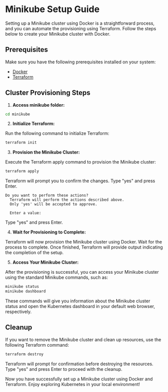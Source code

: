 # Minikube Setup Guide

Setting up a Minikube cluster using Docker is a straightforward process, and you can automate the provisioning using
Terraform. Follow the steps below to create your Minikube cluster with Docker.

## Prerequisites

Make sure you have the following prerequisites installed on your system:

- [Docker](https://docs.docker.com/get-docker/)
- [Terraform](https://www.terraform.io/downloads.html)

## Cluster Provisioning Steps

1. **Access minikube folder:**

```bash
cd minikube
```

2. **Initialize Terraform:**

Run the following command to initialize Terraform:

```bash
terraform init
```

3. **Provision the Minikube Cluster:**

Execute the Terraform apply command to provision the Minikube cluster:

```bash
terraform apply
```

Terraform will prompt you to confirm the changes. Type "yes" and press Enter.

```text
Do you want to perform these actions?
  Terraform will perform the actions described above.
  Only 'yes' will be accepted to approve.

  Enter a value:
```

Type "yes" and press Enter.

4. **Wait for Provisioning to Complete:**

Terraform will now provision the Minikube cluster using Docker. Wait for the process to complete. Once finished,
Terraform will provide output indicating the completion of the setup.

5. **Access Your Minikube Cluster:**

After the provisioning is successful, you can access your Minikube cluster using the standard Minikube commands, such
as:

```bash
minikube status
minikube dashboard
```

These commands will give you information about the Minikube cluster status and open the Kubernetes dashboard in your
default web browser, respectively.

## Cleanup

If you want to remove the Minikube cluster and clean up resources, use the following Terraform command:

```bash
terraform destroy
```

Terraform will prompt for confirmation before destroying the resources. Type "yes" and press Enter to proceed with the
cleanup.

Now you have successfully set up a Minikube cluster using Docker and Terraform. Enjoy exploring Kubernetes in your local
environment!